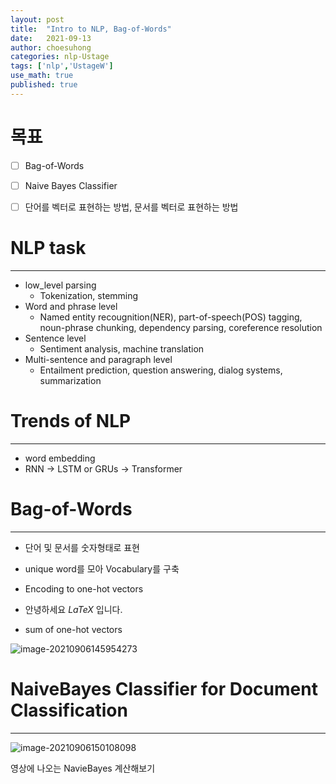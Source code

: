 ```yaml
---
layout: post
title:  "Intro to NLP, Bag-of-Words"
date:   2021-09-13
author: choesuhong
categories: nlp-Ustage
tags: ['nlp','UstageW']
use_math: true
published: true
---
```


# 목표

- [ ] Bag-of-Words
- [ ] Naive Bayes Classifier
- [ ] 단어를 벡터로 표현하는 방법, 문서를 벡터로 표현하는 방법



# NLP task

---------------------------

- low_level parsing
  - Tokenization, stemming
- Word and phrase level
  - Named entity recougnition(NER), part-of-speech(POS) tagging, noun-phrase chunking, dependency parsing, coreference resolution
- Sentence level
  - Sentiment analysis, machine translation
- Multi-sentence and paragraph level
  - Entailment prediction, question answering, dialog systems, summarization



# Trends of NLP

---------------

- word embedding
- RNN -> LSTM or GRUs -> Transformer



# Bag-of-Words

---------------------------------------

- 단어 및 문서를 숫자형태로 표현
- unique word를 모아 Vocabulary를 구축
- Encoding to one-hot vectors
- 안녕하세요 $LaTeX$ 입니다.

- sum of one-hot vectors

![image-20210906145954273](https://raw.githubusercontent.com/choesuhong/save-image-repo/image/img/image-20210906150108098.png)



# NaiveBayes Classifier for Document Classification

-------------------

![image-20210906150108098](https://raw.githubusercontent.com/choesuhong/save-image-repo/image/img/image-20210906145954273.png)

영상에 나오는 NavieBayes 계산해보기
